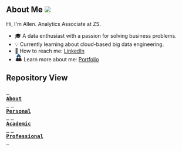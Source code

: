 ## **About Me** <img src="https://media2.giphy.com/media/QssGEmpkyEOhBCb7e1/giphy.gif?cid=ecf05e47a0n3gi1bfqntqmob8g9aid1oyj2wr3ds3mg700bl&rid=giphy.gif" width=25px>

Hi, I'm Allen. Analytics Associate at ZS.
- 🎓 A data enthusiast with a passion for solving business problems.
- 💡 Currently learning about cloud-based big data engineering.
- 💬 How to reach me: [LinkedIn](https://www.linkedin.com/in/allenbphilip/)
- <img src="assets/about_me.gif" width=20px> Learn more about me: [Portfolio](https://allen.iykk.in/)

## **Repository View** 
[<kbd> <br><b>About</b><br> </kbd>](https://github.com/allenalvin333/)
[<kbd> <br><b>Personal</b><br> </kbd>](https://github.com/abphilip-work/Certifications/blob/master/Personal/README.md)
[<kbd> <br><b>Academic</b><br> </kbd>](https://github.com/abphilip-work/Certifications/blob/master/Academic/README.md)
[<kbd> <br><b>Professional</b><br> </kbd>](https://github.com/abphilip-work/Certifications/blob/master/Professional/README.md)
